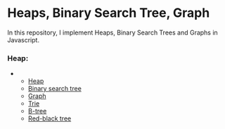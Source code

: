# Heaps, Binary Search Tree, Graph

In this repository, I implement Heaps, Binary Search Trees and Graphs in Javascript.



### Heap:





- - [Heap](https://en.wikipedia.org/wiki/Heap_(data_structure))
  - [Binary search tree](https://en.wikipedia.org/wiki/Binary_search_tree)
  - [Graph](https://en.wikipedia.org/wiki/Graph_(abstract_data_type))
  - [Trie](https://en.wikipedia.org/wiki/Trie)
  - [B-tree](https://en.wikipedia.org/wiki/B-tree)
  - [Red-black tree](https://en.wikipedia.org/wiki/Red%E2%80%93black_tree)
